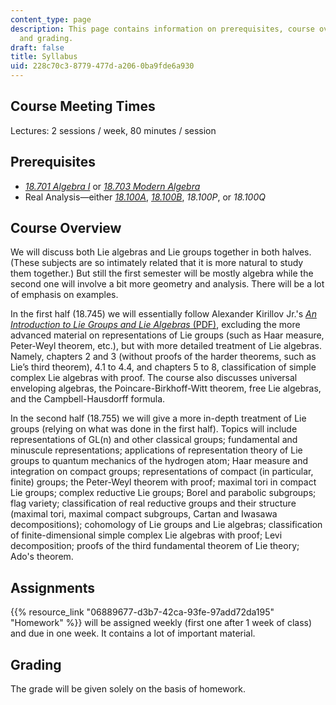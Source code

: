 ```yaml
---
content_type: page
description: This page contains information on prerequisites, course overview, assignments,
  and grading.
draft: false
title: Syllabus
uid: 228c70c3-8779-477d-a206-0ba9fde6a930
---
```

## Course Meeting Times

Lectures: 2 sessions / week, 80 minutes / session

## Prerequisites

- [*18.701 Algebra I*](https://ocw.mit.edu/courses/18-701-algebra-i-fall-2010/) or [*18.703 Modern Algebra*](https://ocw.mit.edu/courses/18-703-modern-algebra-spring-2013/)
- Real Analysis—either [*18.100A*](https://ocw.mit.edu/courses/18-100a-real-analysis-fall-2020/), [*18.100B*](https://ocw.mit.edu/courses/18-100b-analysis-i-fall-2010/), *18.100P*, or *18.100Q*

## Course Overview

We will discuss both Lie algebras and Lie groups together in both halves. (These subjects are so intimately related that it is more natural to study them together.) But still the first semester will be mostly algebra while the second one will involve a bit more geometry and analysis. There will be a lot of emphasis on examples.

In the first half (18.745) we will essentially follow Alexander Kirillov Jr.'s [*An Introduction to Lie Groups and Lie Algebras* (PDF)](https://www.math.stonybrook.edu/~kirillov/mat552/liegroups.pdf), excluding the more advanced material on representations of Lie groups (such as Haar measure, Peter-Weyl theorem, etc.), but with more detailed treatment of Lie algebras. Namely, chapters 2 and 3 (without proofs of the harder theorems, such as Lie’s third theorem), 4.1 to 4.4, and chapters 5 to 8, classification of simple complex Lie algebras with proof. The course also discusses universal enveloping algebras, the Poincare-Birkhoff-Witt theorem, free Lie algebras, and the Campbell-Hausdorff formula.

In the second half (18.755) we will give a more in-depth treatment of Lie groups (relying on what was done in the first half). Topics will include representations of GL(n) and other classical groups; fundamental and minuscule representations; applications of representation theory of Lie groups to quantum mechanics of the hydrogen atom; Haar measure and integration on compact groups; representations of compact (in particular, finite) groups; the Peter-Weyl theorem with proof; maximal tori in compact Lie groups; complex reductive Lie groups; Borel and parabolic subgroups; flag variety; classification of real reductive groups and their structure (maximal tori, maximal compact subgroups, Cartan and Iwasawa decompositions); cohomology of Lie groups and Lie algebras; classification of finite-dimensional simple complex Lie algebras with proof; Levi decomposition; proofs of the third fundamental theorem of Lie theory; Ado's theorem.

## Assignments

{{% resource_link "06889677-d3b7-42ca-93fe-97add72da195" "Homework" %}} will be assigned weekly (first one after 1 week of class) and due in one week. It contains a lot of important material.

## Grading

The grade will be given solely on the basis of homework.
